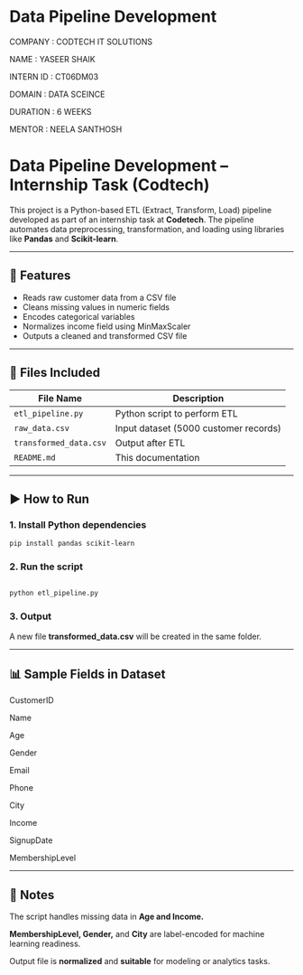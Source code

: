 # Data Pipeline Development

COMPANY : CODTECH IT SOLUTIONS

NAME : YASEER SHAIK

INTERN ID : CT06DM03

DOMAIN : DATA SCEINCE

DURATION : 6 WEEKS

MENTOR : NEELA SANTHOSH 

# Data Pipeline Development – Internship Task (Codtech)

This project is a Python-based ETL (Extract, Transform, Load) pipeline developed as part of an internship task at **Codetech**. The pipeline automates data preprocessing, transformation, and loading using libraries like **Pandas** and **Scikit-learn**.

---

## 🔧 Features

- Reads raw customer data from a CSV file
- Cleans missing values in numeric fields
- Encodes categorical variables
- Normalizes income field using MinMaxScaler
- Outputs a cleaned and transformed CSV file

---

## 📂 Files Included

| File Name              | Description                              |
|------------------------|------------------------------------------|
| `etl_pipeline.py`      | Python script to perform ETL             |
| `raw_data.csv`         | Input dataset (5000 customer records)    |
| `transformed_data.csv` | Output after ETL                         |
| `README.md`            | This documentation                       |

---

## ▶️ How to Run

### 1. Install Python dependencies

```bash
pip install pandas scikit-learn
```

### 2. Run the script
```bash

python etl_pipeline.py
```
### 3. Output

A new file **transformed_data.csv** will be created in the same folder.

---

## 📊 Sample Fields in Dataset

CustomerID

Name

Age

Gender

Email

Phone

City

Income

SignupDate

MembershipLevel

---

## 📌 Notes

The script handles missing data in **Age and Income.**

**MembershipLevel, Gender,** and **City** are label-encoded for machine learning readiness.

Output file is **normalized** and **suitable** for modeling or analytics tasks.

